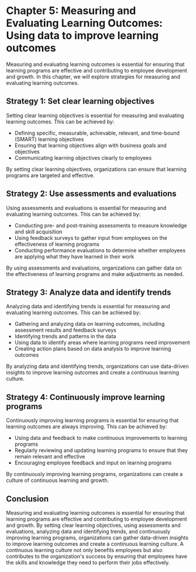 Chapter 5: Measuring and Evaluating Learning Outcomes: Using data to improve learning outcomes
==============================================================================================

Measuring and evaluating learning outcomes is essential for ensuring that learning programs are effective and contributing to employee development and growth. In this chapter, we will explore strategies for measuring and evaluating learning outcomes.

Strategy 1: Set clear learning objectives
-----------------------------------------

Setting clear learning objectives is essential for measuring and evaluating learning outcomes. This can be achieved by:

* Defining specific, measurable, achievable, relevant, and time-bound (SMART) learning objectives
* Ensuring that learning objectives align with business goals and objectives
* Communicating learning objectives clearly to employees

By setting clear learning objectives, organizations can ensure that learning programs are targeted and effective.

Strategy 2: Use assessments and evaluations
-------------------------------------------

Using assessments and evaluations is essential for measuring and evaluating learning outcomes. This can be achieved by:

* Conducting pre- and post-training assessments to measure knowledge and skill acquisition
* Using feedback surveys to gather input from employees on the effectiveness of learning programs
* Conducting performance evaluations to determine whether employees are applying what they have learned in their work

By using assessments and evaluations, organizations can gather data on the effectiveness of learning programs and make adjustments as needed.

Strategy 3: Analyze data and identify trends
--------------------------------------------

Analyzing data and identifying trends is essential for measuring and evaluating learning outcomes. This can be achieved by:

* Gathering and analyzing data on learning outcomes, including assessment results and feedback surveys
* Identifying trends and patterns in the data
* Using data to identify areas where learning programs need improvement
* Creating action plans based on data analysis to improve learning outcomes

By analyzing data and identifying trends, organizations can use data-driven insights to improve learning outcomes and create a continuous learning culture.

Strategy 4: Continuously improve learning programs
--------------------------------------------------

Continuously improving learning programs is essential for ensuring that learning outcomes are always improving. This can be achieved by:

* Using data and feedback to make continuous improvements to learning programs
* Regularly reviewing and updating learning programs to ensure that they remain relevant and effective
* Encouraging employee feedback and input on learning programs

By continuously improving learning programs, organizations can create a culture of continuous learning and growth.

Conclusion
----------

Measuring and evaluating learning outcomes is essential for ensuring that learning programs are effective and contributing to employee development and growth. By setting clear learning objectives, using assessments and evaluations, analyzing data and identifying trends, and continuously improving learning programs, organizations can gather data-driven insights to improve learning outcomes and create a continuous learning culture. A continuous learning culture not only benefits employees but also contributes to the organization's success by ensuring that employees have the skills and knowledge they need to perform their jobs effectively.
